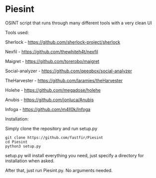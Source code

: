 # Piesint
OSINT script that runs through many different tools with a very clean UI

Tools used:

Sherlock - https://github.com/sherlock-project/sherlock

Nexfil - https://github.com/thewhiteh4t/nexfil

Maigret - https://github.com/torerobo/maigret

Social-analyzer - https://github.com/qeeqbox/social-analyzer

TheHarvester - https://github.com/laramies/theHarvester

Holehe - https://github.com/megadose/holehe

Anubis - https://github.com/jonluca/Anubis

Infoga - https://github.com/m4ll0k/Infoga

Installation:

Simply clone the repository and run setup.py

```
git clone https://github.com/fastfir/Piesint
cd Piesint
python3 setup.py
```

setup.py will install everything you need, just specify a directory for installation when asked.

After that, just run Piesint.py. No arguments needed.

